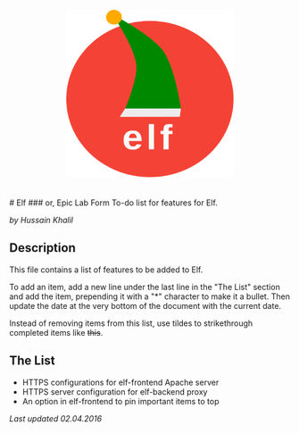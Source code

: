 <p align="center">
<img height="300" width="300" alt="Elf" src="icons/elf-logo.min.svg" style="margin-bottom: 20px">
</p>
# Elf
### or, Epic Lab Form
To-do list for features for Elf.

*by Hussain Khalil*

## Description
This file contains a list of features to be added to Elf.

To add an item, add a new line under the last line in the "The List" section and add the item, prepending it with a "\*" character to make it a bullet. Then update the date at the very bottom of the document with the current date.

Instead of removing items from this list, use tildes to strikethrough completed items like ~~this~~.

## The List
* HTTPS configurations for elf-frontend Apache server
* HTTPS server configuration for elf-backend proxy
* An option in elf-frontend to pin important items to top

*Last updated 02.04.2016*

